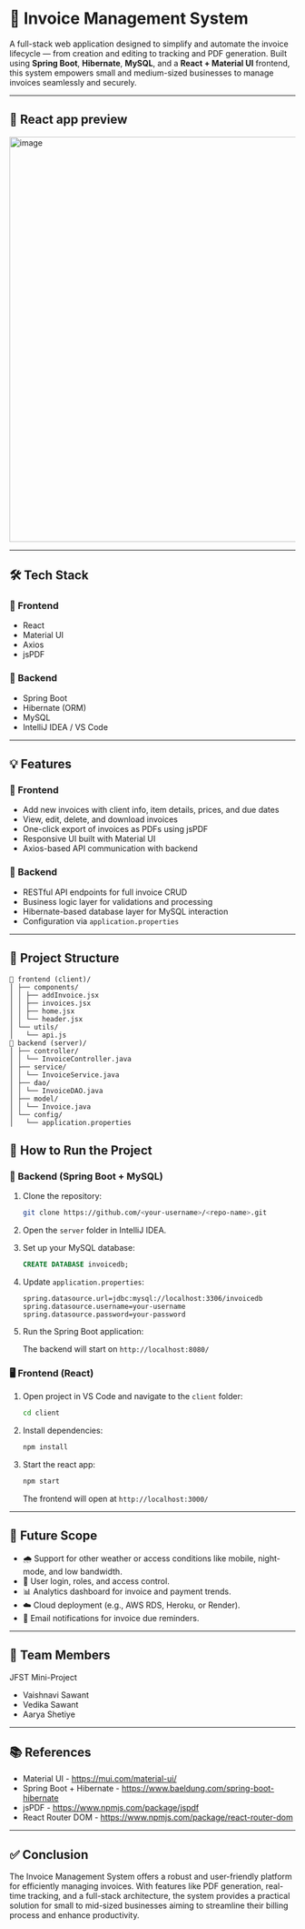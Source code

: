 # 🧾 Invoice Management System

A full-stack web application designed to simplify and automate the invoice lifecycle — from creation and editing to tracking and PDF generation. Built using **Spring Boot**, **Hibernate**, **MySQL**, and a **React + Material UI** frontend, this system empowers small and medium-sized businesses to manage invoices seamlessly and securely.

-----

## 🚀 React app preview

<img width="1337" height="712" alt="image" src="https://github.com/user-attachments/assets/bc2dac0a-88f5-4b28-942e-4787b307586a" />


-----

## 🛠️ Tech Stack

### 🔹 Frontend

  - React
  - Material UI
  - Axios
  - jsPDF

### 🔹 Backend

  - Spring Boot
  - Hibernate (ORM)
  - MySQL
  - IntelliJ IDEA / VS Code

-----

## 💡 Features

### 📱 Frontend

  - Add new invoices with client info, item details, prices, and due dates
  - View, edit, delete, and download invoices
  - One-click export of invoices as PDFs using jsPDF
  - Responsive UI built with Material UI
  - Axios-based API communication with backend

### 🔧 Backend

  - RESTful API endpoints for full invoice CRUD
  - Business logic layer for validations and processing
  - Hibernate-based database layer for MySQL interaction
  - Configuration via `application.properties`

-----

## 📂 Project Structure

```
📁 frontend (client)/
│ ├── components/
│ │ ├── addInvoice.jsx
│ │ ├── invoices.jsx
│ │ ├── home.jsx
│ │ └── header.jsx
│ └── utils/
│   └── api.js
📁 backend (server)/
│ ├── controller/
│ │ └── InvoiceController.java
│ ├── service/
│ │ └── InvoiceService.java
│ ├── dao/
│ │ └── InvoiceDAO.java
│ ├── model/
│ │ └── Invoice.java
│ └── config/
│   └── application.properties
```

## 🧪 How to Run the Project

### 🔧 Backend (Spring Boot + MySQL)

1.  Clone the repository:

    ```bash
    git clone https://github.com/<your-username>/<repo-name>.git
    ```

2.  Open the `server` folder in IntelliJ IDEA.

3.  Set up your MySQL database:

    ```sql
    CREATE DATABASE invoicedb;
    ```

4.  Update `application.properties`:

    ```properties
    spring.datasource.url=jdbc:mysql://localhost:3306/invoicedb
    spring.datasource.username=your-username
    spring.datasource.password=your-password
    ```

5.  Run the Spring Boot application:

    The backend will start on `http://localhost:8080/`

### 🖥️ Frontend (React)

1.  Open project in VS Code and navigate to the `client` folder:
    ```bash
    cd client
    ```
2.  Install dependencies:
    ```bash
    npm install
    ```
3.  Start the react app:
    ```bash
    npm start
    ```
    The frontend will open at `http://localhost:3000/`

-----

## 🔭 Future Scope

  - 🌧️ Support for other weather or access conditions like mobile, night-mode, and low bandwidth.
  - 🔐 User login, roles, and access control.
  - 📊 Analytics dashboard for invoice and payment trends.
  - ☁️ Cloud deployment (e.g., AWS RDS, Heroku, or Render).
  - 📧 Email notifications for invoice due reminders.

-----

## 👥 Team Members

JFST Mini-Project

  - Vaishnavi Sawant
  - Vedika Sawant
  - Aarya Shetiye

-----

## 📚 References

  - Material UI - https://mui.com/material-ui/
  - Spring Boot + Hibernate - https://www.baeldung.com/spring-boot-hibernate
  - jsPDF - https://www.npmjs.com/package/jspdf
  - React Router DOM - https://www.npmjs.com/package/react-router-dom

-----

## ✅ Conclusion

The Invoice Management System offers a robust and user-friendly platform for efficiently managing invoices. With features like PDF generation, real-time tracking, and a full-stack architecture, the system provides a practical solution for small to mid-sized businesses aiming to streamline their billing process and enhance productivity.
